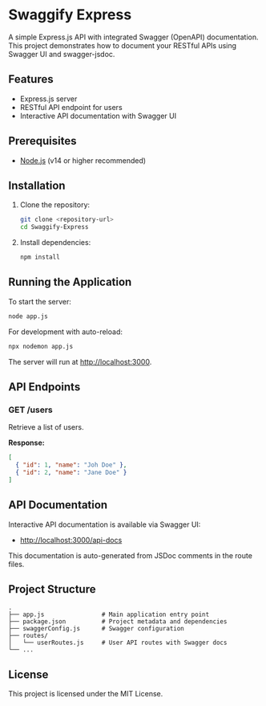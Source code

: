 # Swaggify Express

A simple Express.js API with integrated Swagger (OpenAPI) documentation. This project demonstrates how to document your RESTful APIs using Swagger UI and swagger-jsdoc.

## Features
- Express.js server
- RESTful API endpoint for users
- Interactive API documentation with Swagger UI

## Prerequisites
- [Node.js](https://nodejs.org/) (v14 or higher recommended)

## Installation

1. Clone the repository:
   ```bash
   git clone <repository-url>
   cd Swaggify-Express
   ```
2. Install dependencies:
   ```bash
   npm install
   ```

## Running the Application

To start the server:
```bash
node app.js
```

For development with auto-reload:
```bash
npx nodemon app.js
```

The server will run at [http://localhost:3000](http://localhost:3000).

## API Endpoints

### GET /users
Retrieve a list of users.

**Response:**
```json
[
  { "id": 1, "name": "Joh Doe" },
  { "id": 2, "name": "Jane Doe" }
]
```

## API Documentation

Interactive API documentation is available via Swagger UI:
- [http://localhost:3000/api-docs](http://localhost:3000/api-docs)

This documentation is auto-generated from JSDoc comments in the route files.

## Project Structure
```
.
├── app.js                # Main application entry point
├── package.json          # Project metadata and dependencies
├── swaggerConfig.js      # Swagger configuration
├── routes/
│   └── userRoutes.js     # User API routes with Swagger docs
└── ...
```

## License

This project is licensed under the MIT License. 